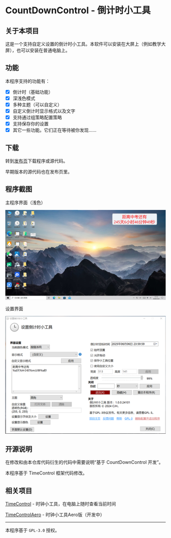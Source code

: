 # CountDownControl - 倒计时小工具

## 关于本项目

这是一个支持自定义设置的倒计时小工具。本软件可以安装在大屏上（例如教学大屏），也可以安装在普通电脑上。

## 功能

本程序支持的功能有：

- [x] 倒计时（基础功能）
- [x] 深浅色模式
- [x] 多种主题（可以自定义）
- [x] 自定义倒计时显示格式以及文字
- [x] 支持通过组策略配置策略
- [x] 支持保存你的设置
- [x] 其它一些功能。它们正在等待被你发现……

## 下载

转到[发布页](https://github.com/cjhdevact/CountDownControl/releases)下载程序或源代码。

早期版本的源代码也在发布页里。

## 程序截图

主程序界面（浅色）

![主程序界面（浅色）](Assets/MainUI.png)

设置界面

![设置界面](Assets/SettingUI.png)

## 开源说明

在修改和由本仓库代码衍生的代码中需要说明“基于 CountDownControl 开发”。

本程序基于 TimeControl 框架代码修改。

## 相关项目

[TimeControl](https://github.com/cjhdevact/TimeControl) - 时钟小工具，在电脑上随时查看当前时间

[TimeControlAero](https://github.com/cjhdevact/TimeControlAero) - 时钟小工具Aero版（开发中）

------------

本程序基于 `GPL-3.0` 授权。